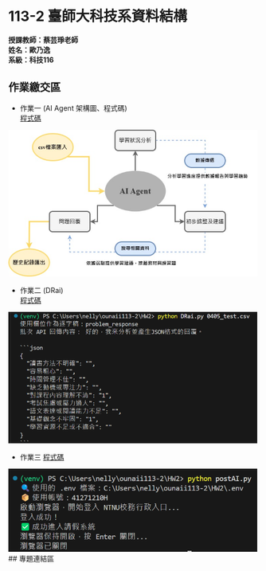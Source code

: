 # 113-2 臺師大科技系資料結構  
__授課教師：蔡芸琤老師__    
__姓名：歐乃逸__    
__系級：科技116__

## 作業繳交區

* 作業一 (AI Agent 架構圖、程式碼)  
[程式碼](https://github.com/0una11/ounaii113-2/blob/main/test/dataAgent.py)  
<img src="https://raw.githubusercontent.com/0una11/ounaii113-2/main/AI%20Agent%20%E6%9E%B6%E6%A7%8B%E5%9C%96.jpg" alt="AI Agent 架構圖" width="500">

* 作業二 (DRai)  
[程式碼](https://github.com/0una11/ounaii113-2/blob/main/HW2/DRai.py)  
<img src="https://raw.githubusercontent.com/0una11/ounaii113-2/main/DRai%E9%81%8B%E8%A1%8C.png" alt="DRai運行" width="500">

* 作業三
[程式碼](https://github.com/0una11/ounaii113-2/blob/main/test/dataAgent.py)
<img src="https://raw.githubusercontent.com/0una11/ounaii113-2/main/postAI.png" alt="loginAI" width="500">
## 專題連結區
